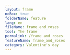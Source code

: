 ```yaml
---
layout: frame
noBox: true
folderName: feature
lang: en
fileName: frame_and_roses
tool: The frame
permalink: /frame_and_roses
featureName: frame_and_roses
category: Valentine's day
---
```

